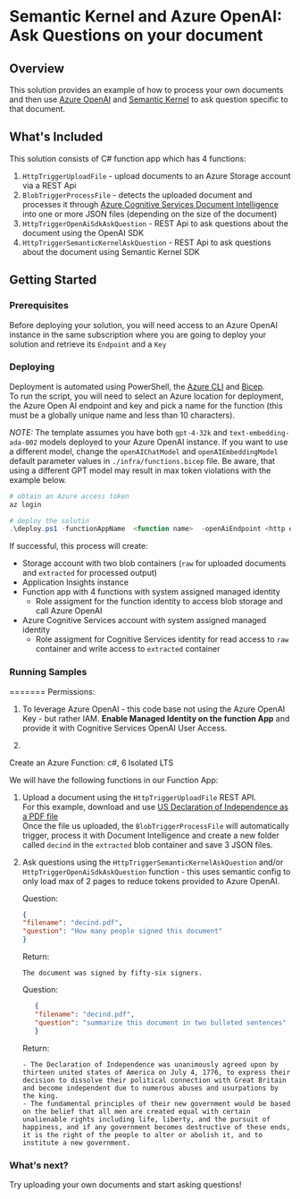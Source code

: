 # Semantic Kernel and Azure OpenAI: Ask Questions on your document

## Overview

This solution provides an example of how to process your own documents and then use [Azure OpenAI](https://azure.microsoft.com/en-us/products/ai-services/openai-service) and [Semantic Kernel](https://learn.microsoft.com/en-us/semantic-kernel/overview/) to ask question specific to that document.

## What's Included

 This solution consists of C# function app which has 4 functions:

   1. `HttpTriggerUploadFile` - upload documents to an Azure Storage account via a REST Api
   2. `BlobTriggerProcessFile` - detects the uploaded document and processes it through [Azure Cognitive Services Document Intelligence](https://learn.microsoft.com/en-us/azure/ai-services/document-intelligence/overview?view=doc-intel-3.1.0) into one or more JSON files (depending on the size of the document)
   3. `HttpTriggerOpenAiSdkAskQuestion` - REST Api to ask questions about the document using the OpenAI SDK
   4. `HttpTriggerSemanticKernelAskQuestion` - REST Api to ask questions about the document using Semantic Kernel SDK

## Getting Started

### Prerequisites

Before deploying your solution, you will need access to an Azure OpenAI instance in the same subscription where you are going to deploy your solution and retrieve its `Endpoint` and a `Key`

### Deploying

Deployment is automated using PowerShell, the [Azure CLI](https://learn.microsoft.com/en-us/cli/azure/) and [Bicep](https://learn.microsoft.com/en-us/azure/azure-resource-manager/bicep/).\
To run the script, you will need to select an Azure location for deployment, the Azure Open AI endpoint and key and pick a name for the function (this must be a globally unique name and less than 10 characters).

*NOTE:* The template assumes you have both `gpt-4-32k` and `text-embedding-ada-002` models deployed to your Azure OpenAI instance. If you want to use a different model, change the `openAIChatModel` and `openAIEmbeddingModel` default parameter values in `./infra/functions.bicep` file. Be aware, that using a different GPT model may result in max token violations with the example below.

``` powershell
# obtain an Azure access token
az login

# deploy the solutin
.\deploy.ps1 -functionAppName  <function name>  -openAiEndpoint <http endpoint value> -openAiKey <openai key> -location <azure location>
```

If successful, this process will create:

- Storage account with two blob containers (`raw` for uploaded documents and `extracted` for processed output)
- Application Insights instance
- Function app with 4 functions with system assigned managed identity
  - Role assigment for the function identity to access blob storage and call Azure OpenAI
- Azure Cognitive Services account with system assigned managed identity
  - Role assigment for Cognitive Services identity for read access to `raw` container and write access to `extracted` container

### Running Samples
=======
Permissions:
1. To leverage Azure OpenAI - this code base not using the Azure OpenAI Key - but rather IAM.  **Enable Managed Identity on the function App** and provide it with Cognitive Services OpenAI User Access.

2. 



Create an Azure Function: c#, 6 Isolated LTS 

We will have the following functions in our Function App:

1. Upload a document using the `HttpTriggerUploadFile` REST API. \
For this example, download and use [US Declaration of Independence as a PDF file](https://uscode.house.gov/download/annualhistoricalarchives/pdf/OrganicLaws2006/decind.pdf) \
Once the file us uploaded, the `BlobTriggerProcessFile` will automatically trigger, process it with Document Intelligence and create a new folder called `decind` in the `extracted` blob container and save 3 JSON files.

2. Ask questions using the `HttpTriggerSemanticKernelAskQuestion` and/or `HttpTriggerOpenAiSdkAskQuestion` function - this uses semantic config to only load max of 2 pages to reduce tokens provided to Azure OpenAI.

   Question:

      ``` json
      {
      "filename": "decind.pdf",
      "question": "How many people signed this document"
      }
      ```

      Return:

      ``` text
      The document was signed by fifty-six signers.
      ```

   Question:

   ``` json
      {
      "filename": "decind.pdf",
      "question": "summarize this document in two bulleted sentences"
      }
   ```

   Return:

   ``` text
   - The Declaration of Independence was unanimously agreed upon by thirteen united states of America on July 4, 1776, to express their decision to dissolve their political connection with Great Britain and become independent due to numerous abuses and usurpations by the king.
   - The fundamental principles of their new government would be based on the belief that all men are created equal with certain unalienable rights including life, liberty, and the pursuit of happiness, and if any government becomes destructive of these ends, it is the right of the people to alter or abolish it, and to institute a new government.
   ```

### What's next?

Try uploading your own documents and start asking questions!
